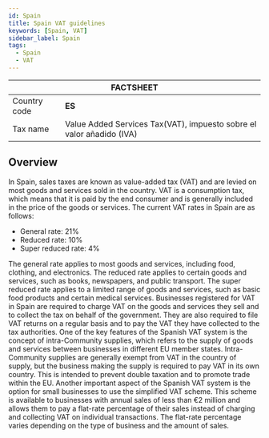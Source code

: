 ```yaml
---
id: Spain
title: Spain VAT guidelines 
keywords: [Spain, VAT]
sidebar_label: Spain
tags:
  - Spain
  - VAT
---
```


<table>
  <thead>
    <tr>
      <th colspan="2">FACTSHEET</th>
    </tr>
  </thead>
  <tbody>
    <tr>
      <td>Country code</td>
      <td><b>ES</b></td>
    </tr>
     <tr>
      <td>Tax name</td>
      <td>Value Added Services Tax(VAT), impuesto sobre el valor añadido (IVA)</td>
    </tr>
  </tbody>
</table>

## Overview

In Spain, sales taxes are known as value-added tax (VAT) and are levied on most goods and services sold in the country. VAT is a consumption tax, which means that it is paid by the end consumer and is generally included in the price of the goods or services.
The current VAT rates in Spain are as follows:
* General rate: 21%
* Reduced rate: 10%
* Super reduced rate: 4%


The general rate applies to most goods and services, including food, clothing, and electronics. The reduced rate applies to certain goods and services, such as books, newspapers, and public transport. The super reduced rate applies to a limited range of goods and services, such as basic food products and certain medical services.
Businesses registered for VAT in Spain are required to charge VAT on the goods and services they sell and to collect the tax on behalf of the government. They are also required to file VAT returns on a regular basis and to pay the VAT they have collected to the tax authorities.
One of the key features of the Spanish VAT system is the concept of intra-Community supplies, which refers to the supply of goods and services between businesses in different EU member states. Intra-Community supplies are generally exempt from VAT in the country of supply, but the business making the supply is required to pay VAT in its own country. This is intended to prevent double taxation and to promote trade within the EU.
Another important aspect of the Spanish VAT system is the option for small businesses to use the simplified VAT scheme. This scheme is available to businesses with annual sales of less than €2 million and allows them to pay a flat-rate percentage of their sales instead of charging and collecting VAT on individual transactions. The flat-rate percentage varies depending on the type of business and the amount of sales.

<!--

## Registration

## Who should register

## Tax Registration number

## Regex Format

## Tax rates

## Invoice Format

## Einvoicing

## Exemptions

## Penalty

## Frequently Asked Questions

## Important Wesbites

## Reference links

-->

